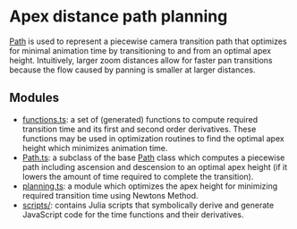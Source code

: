 # Apex distance path planning

[Path](./Path.ts) is used to represent a piecewise camera transition path that
optimizes for minimal animation time by transitioning to and from an optimal
apex height. Intuitively, larger zoom distances allow for faster pan transitions
because the flow caused by panning is smaller at larger distances.

## Modules

- [functions.ts](./functions.ts): a set of (generated) functions to compute
  required transition time and its first and second order derivatives. These
  functions may be used in optimization routines to find the optimal apex
  height which minimizes animation time.
- [Path.ts](./Path.ts): a subclass of the base [Path](../Path.ts) class which
  computes a piecewise path including ascension and descension to an optimal
  apex height (if it lowers the amount of time required to complete the
  transition).
- [planning.ts](./planning.ts): a module which optimizes the apex height for
  minimizing required transition time using Newtons Method.
- [scripts/](scripts/): contains Julia scripts that symbolically derive and
  generate JavaScript code for the time functions and their derivatives.
